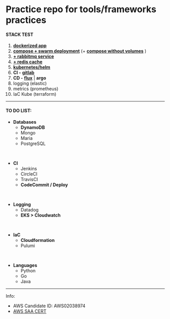 # Practice repo for tools/frameworks practices

#### STACK TEST

1. [**dockerized app**](https://github.com/rsaldano/devops-tools-integration/tree/1.pure-docker) 
1. [**compose + swarm deployment**](https://github.com/rsaldano/devops-tools-integration/tree/2.compose) 
(+ [**compose without volumes**](https://github.com/rsaldano/devops-tools-integration/tree/2.1.compose-novolume) )
1. [**+ rabbitmq service**](https://github.com/rsaldano/devops-tools-integration/tree/3.rabbitmq)
1. [**+ redis cache**](https://github.com/rsaldano/devops-tools-integration/tree/4.redis)
1. [**kubernetes/helm**](https://gitlab.com/kube-app-test/app-src-cd)
1. **CI -** [**gitlab**](https://gitlab.com/kube-app-test/app-src-ci)
1. **CD -** [**flux**](https://gitlab.com/kube-app-test/app-src-cd/-/tree/flux) | **argo**
1. logging (elastic)
1. metrics (prometheus)
1. IaC Kube (terraform)

---

#### **TO DO LIST:**
* **Databases**
  * **DynamoDB**
  * Mongo
  * Maria
  * PostgreSQL
<br />

* **CI**
  * Jenkins
  * CircleCI
  * TravisCI
  * **CodeCommit / Deploy**
<br />

* **Logging**
  * Datadog
  * **EKS > Cloudwatch**
<br />

* **IaC**
  * **Cloudformation**
  * Pulumi
<br />

* **Languages**
  * Python
  * Go
  * Java

---
Info:
* AWS Candidate ID: AWS02038974
* [AWS SAA CERT](certs/aws-saa.pdf)
